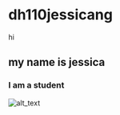 # dh110jessicang
hi
## my name is jessica 
### I am a student 
![alt_text](https://images.unsplash.com/photo-1585511582346-9aeff1bef830?ixlib=rb-1.2.1&amp;ixid=eyJhcHBfaWQiOjEyMDd9&amp;auto=format&amp;fit=crop&amp;w=1868&amp;q=80)
